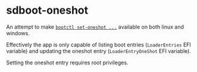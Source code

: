 # sdboot-oneshot

An attempt to make [`bootctl set-oneshot
...`](https://man7.org/linux/man-pages/man1/bootctl.1.html) available on both
linux and windows.

Effectively the app is only capable of listing boot entries (`LoaderEntries` EFI
variable) and updating the oneshot entry (`LoaderEntryOneShot` EFI variable).

Setting the oneshot entry requires root privileges.
